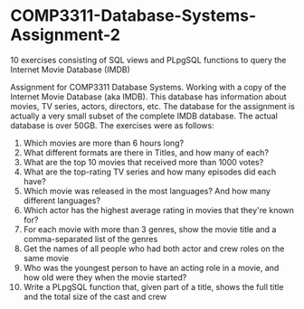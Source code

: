 # COMP3311-Database-Systems-Assignment-2
10 exercises consisting of SQL views and PLpgSQL functions to query the Internet Movie Database (IMDB)


Assignment for COMP3311 Database Systems.
Working with a copy of the Internet Movie Database (aka IMDB). This database has information about movies, TV series, actors, directors, etc. The database for the assignment is actually a very small subset of the complete IMDB database. The actual database is over 50GB. 
The exercises were as follows:
1. Which movies are more than 6 hours long?
1. What different formats are there in Titles, and how many of each? 
1. What are the top 10 movies that received more than 1000 votes? 
1. What are the top-rating TV series and how many episodes did each have? 
1. Which movie was released in the most languages? And how many different languages? 
1. Which actor has the highest average rating in movies that they're known for? 
1. For each movie with more than 3 genres, show the movie title and a comma-separated list of the genres 
1. Get the names of all people who had both actor and crew roles on the same movie 
1. Who was the youngest person to have an acting role in a movie, and how old were they when the movie started? 
1. Write a PLpgSQL function that, given part of a title, shows the full title and the total size of the cast and crew 



